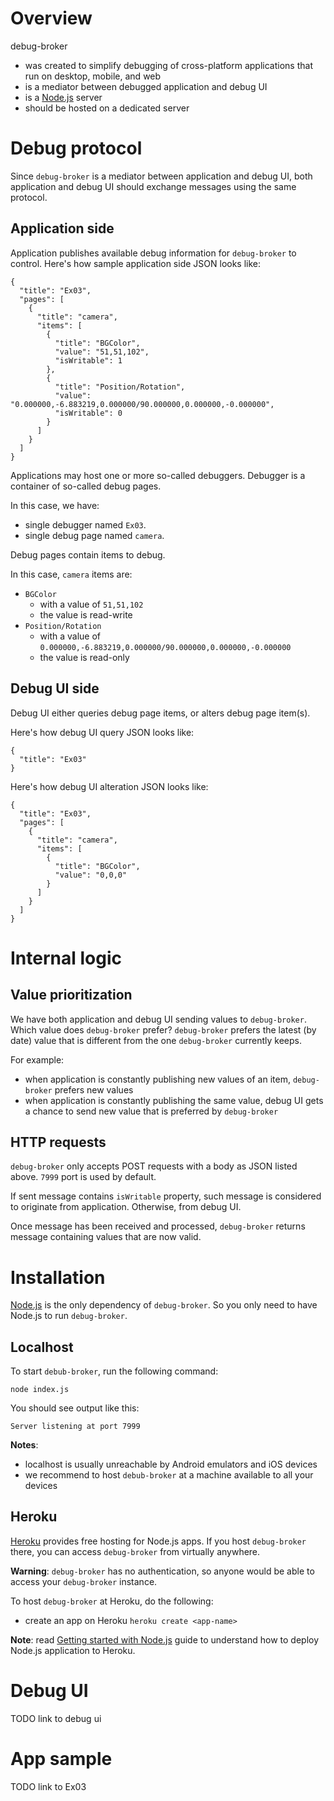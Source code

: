 
# Overview

debug-broker

* was created to simplify debugging of cross-platform applications that run on desktop, mobile, and web
* is a mediator between debugged application and debug UI
* is a [Node.js][nodejs] server
* should be hosted on a dedicated server

# Debug protocol

Since `debug-broker` is a mediator between application and debug UI, both
application and debug UI should exchange messages using the same protocol.

## Application side

Application publishes available debug information for `debug-broker` to
control. Here's how sample application side JSON looks like:

```
{
  "title": "Ex03",
  "pages": [
    {
      "title": "camera",
      "items": [
        {
          "title": "BGColor",
          "value": "51,51,102",
          "isWritable": 1
        },
        {
          "title": "Position/Rotation",
          "value": "0.000000,-6.883219,0.000000/90.000000,0.000000,-0.000000",
          "isWritable": 0
        }
      ]
    }
  ]
}

```

Applications may host one or more so-called debuggers. Debugger is a
container of so-called debug pages.

In this case, we have:

* single debugger named `Ex03`.
* single debug page named `camera`.

Debug pages contain items to debug.

In this case, `camera` items are:

* `BGColor`
    * with a value of `51,51,102`
    * the value is read-write
* `Position/Rotation`
    * with a value of `0.000000,-6.883219,0.000000/90.000000,0.000000,-0.000000`
    * the value is read-only

## Debug UI side

Debug UI either queries debug page items, or alters debug page item(s).

Here's how debug UI query JSON looks like:

```
{
  "title": "Ex03"
}
```

Here's how debug UI alteration JSON looks like:

```
{
  "title": "Ex03",
  "pages": [
    {
      "title": "camera",
      "items": [
        {
          "title": "BGColor",
          "value": "0,0,0"
        }
      ]
    }
  ]
}
```

# Internal logic

## Value prioritization

We have both application and debug UI sending values to `debug-broker`. Which
value does `debug-broker` prefer? `debug-broker` prefers the latest (by date)
value that is different from the one `debug-broker` currently keeps.

For example:

* when application is constantly publishing new values of an item, `debug-broker` prefers new values
* when application is constantly publishing the same value, debug UI gets a chance to send new value that is preferred by `debug-broker`

## HTTP requests

`debug-broker` only accepts POST requests with a body as JSON listed above.
`7999` port is used by default.

If sent message contains `isWritable` property, such message is considered to
originate from application. Otherwise, from debug UI.

Once message has been received and processed, `debug-broker` returns
message containing values that are now valid.

# Installation

[Node.js][nodejs] is the only dependency of `debug-broker`. So you only need to have
Node.js to run `debug-broker`.

## Localhost

To start `debub-broker`, run the following command:

`node index.js`

You should see output like this:

`Server listening at port 7999`

**Notes**:

* localhost is usually unreachable by Android emulators and iOS devices
* we recommend to host `debub-broker` at a machine available to all your devices

## Heroku

[Heroku][heroku] provides free hosting for Node.js apps. If you host
`debug-broker` there, you can access `debug-broker` from virtually anywhere.

**Warning**: `debug-broker` has no authentication, so anyone would be able to
access your `debug-broker` instance.

To host `debug-broker` at Heroku, do the following:

* create an app on Heroku
    `heroku create <app-name>`

**Note**: read [Getting started with Node.js][heroku-nodejs-bootstrap] guide to understand how to deploy Node.js application to Heroku.


# Debug UI

TODO link to debug ui

# App sample

TODO link to Ex03

[nodejs]: https://nodejs.org
[heroku]: https://www.heroku.com
[heroku-nodejs-bootstrap]: https://devcenter.heroku.com/articles/getting-started-with-nodejs

